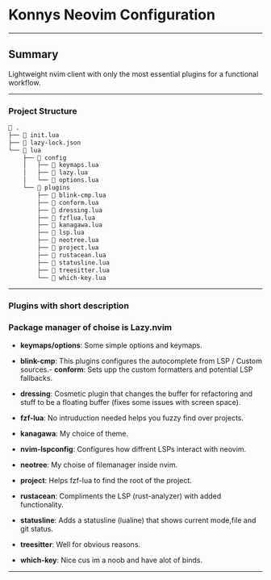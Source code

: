 # Konnys Neovim Configuration

--- 

## Summary

Lightweight nvim client with only the most essential plugins for a functional workflow.

---

### Project Structure

```bash
 .
├──  init.lua
├──  lazy-lock.json
└──  lua
    ├──  config
    │   ├──  keymaps.lua
    │   ├──  lazy.lua
    │   └──  options.lua
    └──  plugins
        ├──  blink-cmp.lua
        ├──  conform.lua
        ├──  dressing.lua
        ├──  fzflua.lua
        ├──  kanagawa.lua
        ├──  lsp.lua
        ├──  neotree.lua
        ├──  project.lua
        ├──  rustacean.lua
        ├──  statusline.lua
        ├──  treesitter.lua
        └──  which-key.lua
```

---

### Plugins with short description

### Package manager of choise is Lazy.nvim

- **keymaps/options**: Some simple options and keymaps.

- **blink-cmp**: This plugins configures the autocomplete from LSP / Custom sources.- **conform**: Sets upp the custom formatters and potential LSP fallbacks.
- **dressing**: Cosmetic plugin that changes the buffer for refactoring and stuff to be a floating buffer (fixes some issues with screen space).
- **fzf-lua**: No intruduction needed helps you fuzzy find over projects.
- **kanagawa**: My choice of theme.
- **nvim-lspconfig**: Configures how diffrent LSPs interact with neovim.
- **neotree**: My choise of filemanager inside nvim.
- **project**: Helps fzf-lua to find the root of the project.
- **rustacean**: Compliments the LSP (rust-analyzer) with added functionality.
- **statusline**: Adds a statusline (lualine) that shows current mode,file and git status.
- **treesitter**: Well for obvious reasons.
- **which-key**: Nice cus im a noob and have alot of binds.

---
